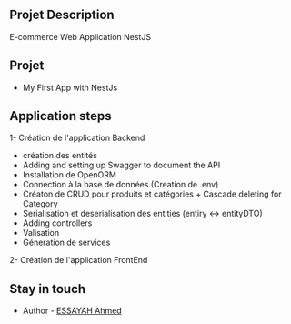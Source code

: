 ## Projet Description
E-commerce Web Application NestJS

## Projet 

- My First App with NestJs

## Application  steps
1- Création de l'application Backend
 - création des entités
 - Adding and setting up Swagger to document the API
 - Installation de OpenORM
 - Connection à la base de données (Creation de .env)
 - Créaton de CRUD pour produits et catégories + Cascade deleting for Category
 - Serialisation et deserialisation des entities (entiry <-> entityDTO)
 - Adding controllers
 - Valisation
 - Géneration de services

2- Création de l'application FrontEnd





## Stay in touch

- Author - [ESSAYAH Ahmed](https://ahmedessayah.com)
